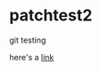 # patchtest2
git testing

here's a [link](https://github.com/joefutrelle/patchtest2/blob/master/TEST.md)
